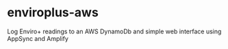 # enviroplus-aws
Log Enviro+ readings to an AWS DynamoDb and simple web interface using AppSync and Amplify
